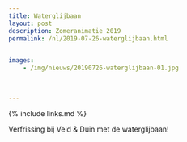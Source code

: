 ```yaml
---
title: Waterglijbaan
layout: post
description: Zomeranimatie 2019
permalink: /nl/2019-07-26-waterglijbaan.html

    
images: 
    - /img/nieuws/20190726-waterglijbaan-01.jpg
   
    
    
---
```


{% include links.md %}


Verfrissing bij Veld & Duin met de waterglijbaan!